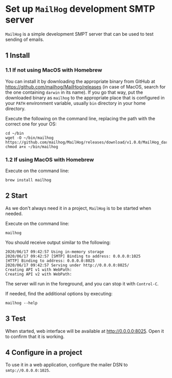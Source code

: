 # Set up `MailHog` development SMTP server

`MailHog` is a simple development SMPT server that can be used to test sending
of emails.

## 1 Install

### 1.1 If not using MacOS with Homebrew

You can install it by downloading the appropriate binary from GitHub at
https://github.com/mailhog/MailHog/releases (in case of MacOS, search for the
one containing `darwin` in its name). If you go that way, put the downloaded
binary as `mailhog` to the appropriate place that is configured in your `PATH`
environment variable, usually `bin` directory in your home directory.

Execute the following on the command line, replacing the path with the correct
one for your OS:

```console
cd ~/bin
wget -O ~/bin/mailhog https://github.com/mailhog/MailHog/releases/download/v1.0.0/MailHog_darwin_amd64
chmod a+x ~/bin/mailhog
```

### 1.2 If using MacOS with Homebrew

Execute on the command line:

```console
brew install mailhog
```

## 2 Start

As we don't always need it in a project, `MailHog` is to be started when needed.

Execute on the command line:

```console
mailhog
```

You should receive output similar to the following:

```text
2020/06/17 09:42:57 Using in-memory storage
2020/06/17 09:42:57 [SMTP] Binding to address: 0.0.0.0:1025
[HTTP] Binding to address: 0.0.0.0:8025
2020/06/17 09:42:57 Serving under http://0.0.0.0:8025/
Creating API v1 with WebPath:
Creating API v2 with WebPath:
```

The server will run in the foreground, and you can stop it with `Control-C`.

If needed, find the additional options by executing:

```console
mailhog --help
```

## 3 Test

When started, web interface will be available at http://0.0.0.0:8025. Open it to
confirm that it is working.

## 4 Configure in a project

To use it in a web application, configure the mailer DSN to
`smtp://0.0.0.0:1025`.
